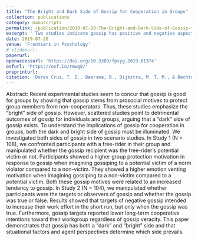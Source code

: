 ```yaml
---
title: "The Bright and Dark Side of Gossip for Cooperation in Groups"
collection: publications
category: manuscripts
permalink: /publication/2019-07-20-The-Bright-and-Dark-Side-of-Gossip-for-Cooperation-in-Groups
excerpt: ' Two studies indicate gossip has positive and negative aspects for cooperation in groups, these aspects depend on situational factors and agent perspectives.'
date: 2019-07-20
venue: 'Frontiers in Psychology'
# slidesurl:  
paperurl: 
openaccessurl: 'https://doi.org/10.3389/fpsyg.2019.01374'
osfurl: 'https://osf.io/rmwg8/'
preprinturl: 
citation: 'Dores Cruz, T. D., Beersma, B., Dijkstra, M. T. M., & Bechtoldt, M. N. (2019). The Bright and Dark Side of Gossip for Cooperation in Groups. <i>Frontiers in Psychology, 10</i>. https://doi.org/10.3389/fpsyg.2019.01374'
---
```


Abstract: Recent experimental studies seem to concur that gossip is good for groups by showing that gossip stems from prosocial motives to protect group members from non-cooperators. Thus, these studies emphasize the “bright” side of gossip. However, scattered studies point to detrimental outcomes of gossip for individuals and groups, arguing that a “dark” side of gossip exists. To understand the implications of gossip for cooperation in groups, both the dark and bright side of gossip must be illuminated. We investigated both sides of gossip in two scenario studies. In Study 1 (N = 108), we confronted participants with a free-rider in their group and manipulated whether the gossip recipient was the free-rider’s potential victim or not. Participants showed a higher group protection motivation in response to gossip when imagining gossiping to a potential victim of a norm violator compared to a non-victim. They showed a higher emotion venting motivation when imagining gossiping to a non-victim compared to a potential victim. Both these gossip motives were related to an increased tendency to gossip. In Study 2 (N = 104), we manipulated whether participants were the targets or observers of gossip and whether the gossip was true or false. Results showed that targets of negative gossip intended to increase their work effort in the short run, but only when the gossip was true. Furthermore, gossip targets reported lower long-term cooperative intentions toward their workgroup regardless of gossip veracity. This paper demonstrates that gossip has both a “dark” and “bright” side and that situational factors and agent perspectives determine which side prevails.

